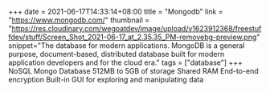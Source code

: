 +++
date = 2021-06-17T14:33:14+08:00
title = "Mongodb"
link = "https://www.mongodb.com/"
thumbnail = "https://res.cloudinary.com/wegoatdev/image/upload/v1623912368/freestuffdev/stuff/Screen_Shot_2021-06-17_at_2.35.35_PM-removebg-preview.png"
snippet="The database for modern applications. MongoDB is a general purpose, document-based, distributed database built for modern application developers and for the cloud era."
tags = ["database"]
+++
NoSQL Mongo Database
512MB to 5GB of storage
Shared RAM
End-to-end encryption
Built-in GUI for exploring and manipulating data
